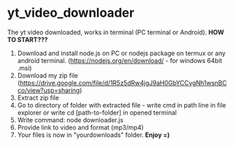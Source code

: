 # yt_video_downloader

The yt video downloaded, works in terminal (PC terminal or Android).
**HOW TO START???**
1. Download and install node.js on PC or nodejs package on termux or any android terminal. (https://nodejs.org/en/download/ - for windows 64bit .msi)
2. Download my zip file (https://drive.google.com/file/d/1R5z5dRw4jgJ9aH0GbYCCygNh1wsnBCco/view?usp=sharing)
3. Extract zip file
4. Go to directory of folder with extracted file - write cmd in path line in file explorer or write cd [path-to-folder] in opened terminal
5. Write command: node downloader.js
6. Provide link to video and format (mp3/mp4)
7. Your files is now in "yourdownloads" folder. **Enjoy =)**

